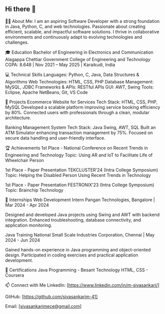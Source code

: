 ## Hi there 👋

👩‍💻 About Me:
I am an aspiring Software Developer with a strong foundation in Java, Python, C, and web technologies. Passionate about creating efficient, scalable, and impactful software solutions. I thrive in collaborative environments and continuously adapt to evolving technologies and challenges.

🎓 Education
Bachelor of Engineering in Electronics and Communication
Alagappa Chettiar Government College of Engineering and Technology
CGPA: 8.648 | Nov 2021 – May 2025 | Karaikudi, India

💻 Technical Skills
Languages: Python, C, Java, Data Structures & Algorithms
Web Technologies: HTML, CSS, PHP
Database Management: MySQL, JDBC
Frameworks & APIs: RESTful APIs
GUI: AWT, Swing
Tools: Eclipse, Apache NetBeans, Git, VS Code


🚀 Projects
Ecommerce Website for Services
Tech Stack: HTML, CSS, PHP, MySQL
Developed a scalable platform improving service booking efficiency by 80%.
Connected users with professionals through a clean, modular architecture.

Banking Management System
Tech Stack: Java Swing, AWT, SQL
Built an ATM Simulator enhancing transaction management by 75%.
Focused on secure data handling and user-friendly interface.


🏆 Achievements
1st Place - National Conference on Recent Trends in Engineering and Technology
Topic: Using AR and IoT to Facilitate Life of Wheelchair Person

1st Place - Paper Presentation TEKCLUSTER'24 (Intra College Symposium)
Topic: Helping the Disabled Person Using Recent Trends in Technology

1st Place - Paper Presentation FESTRONIX'23 (Intra College Symposium)
Topic: Brainchip Technology

💼 Internships
Web Development Intern
Pangan Technologies, Bangalore | Mar 2024 - Apr 2024

Designed and developed Java projects using Swing and AWT with backend integration.
Enhanced troubleshooting, database connectivity, and application monitoring.

Java Training
National Small Scale Industries Corporation, Chennai | May 2024 - Jun 2024

Gained hands-on experience in Java programming and object-oriented design.
Participated in coding exercises and practical application development.

📜 Certifications
Java Programming - Besant Technology
HTML, CSS - Coursera

📫 Connect with Me
LinkedIn: [https://www.linkedin.com/in/m-sivasankari/]

GitHub: [https://github.com/sivasankarim-41]

Email: [sivasankarimece@gmail.com]



